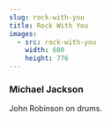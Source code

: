 ```yaml
---
slug: rock-with-you
title: Rock With You
images:
  - src: rock-with-you
    width: 600
    height: 776
---
```

### Michael Jackson

John Robinson on drums.

<div data-player="5X-Mrc2l1d0"></div>